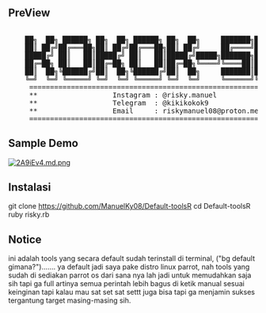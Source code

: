 ## PreView
<pre>

    ██╗  ██╗ ██████╗ ██╗  ██╗ ██████╗ ██╗  ██╗     ███████╗███████╗ ██████╗
    ██║ ██╔╝██╔═══██╗██║ ██╔╝██╔═══██╗██║ ██╔╝     ██╔════╝██╔════╝██╔════╝
    █████╔╝ ██║   ██║█████╔╝ ██║   ██║█████╔╝█████╗███████╗█████╗  ██║     
    ██╔═██╗ ██║   ██║██╔═██╗ ██║   ██║██╔═██╗╚════╝╚════██║██╔══╝  ██║     
    ██║  ██╗╚██████╔╝██║  ██╗╚██████╔╝██║  ██╗     ███████║███████╗╚██████╗
    ╚═╝  ╚═╝ ╚═════╝ ╚═╝  ╚═╝ ╚═════╝ ╚═╝  ╚═╝     ╚══════╝╚══════╝ ╚═════╝                                                                                           
     ====================================================================
     **                  Instagram : @risky.manuel                     **
     **                  Telegram  : @kikikokok9                       **
     **                  Email     : riskymanuel08@proton.me           **
     ====================================================================
</pre>

## Sample Demo
<a href="https://freeimage.host/i/2A9iEv4"><img src="https://iili.io/2A9iEv4.md.png" alt="2A9iEv4.md.png" border="0"></a>


## Instalasi
git clone https://github.com/ManuelKy08/Default-toolsR
cd Default-toolsR
ruby risky.rb

## Notice
ini adalah tools yang secara default sudah terinstall di terminal, ("bg default gimana?")....... 
ya default jadi saya pake distro linux parrot, nah tools yang sudah di sediakan
parrot os dari sana nya lah jadi untuk memudahkan saja sih tapi ga full artinya semua perintah 
lebih bagus di ketik manual sesuai keinginan tapi kalau mau sat set sat settt juga bisa
tapi ga menjamin sukses tergantung target masing-masing sih.

